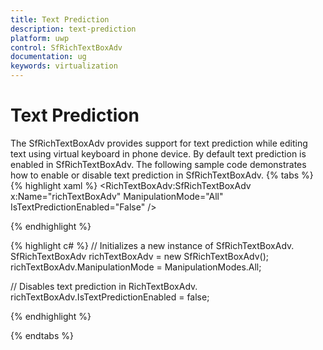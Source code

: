 ```yaml
---
title: Text Prediction
description: text-prediction
platform: uwp
control: SfRichTextBoxAdv
documentation: ug
keywords: virtualization
---
```

# Text Prediction

The SfRichTextBoxAdv provides support for text prediction while editing text using virtual keyboard in phone device. By default text prediction is enabled in SfRichTextBoxAdv. The following sample code demonstrates how to enable or disable text prediction in SfRichTextBoxAdv.
{% tabs %}
{% highlight xaml %}
<RichTextBoxAdv:SfRichTextBoxAdv x:Name="richTextBoxAdv" ManipulationMode="All" IsTextPredictionEnabled="False" />

{% endhighlight %}

{% highlight c# %}
// Initializes a new instance of SfRichTextBoxAdv.
SfRichTextBoxAdv richTextBoxAdv = new SfRichTextBoxAdv();
richTextBoxAdv.ManipulationMode = ManipulationModes.All;

// Disables text prediction in RichTextBoxAdv.
richTextBoxAdv.IsTextPredictionEnabled = false;

{% endhighlight %}

{% endtabs %}

